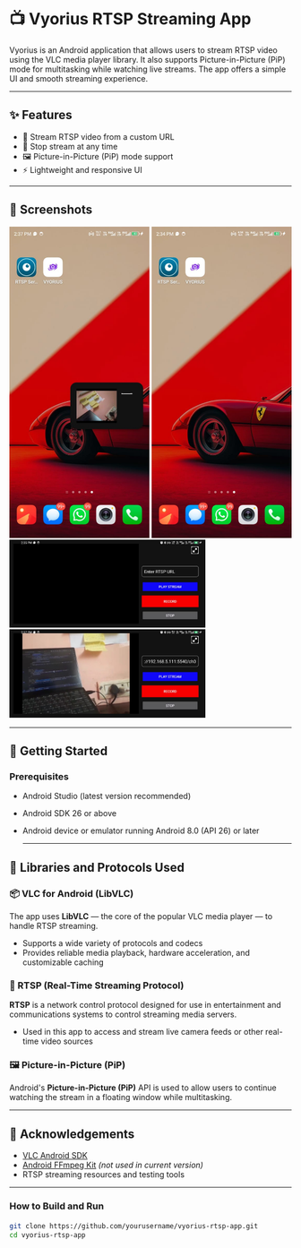 # 📺 Vyorius RTSP Streaming App

Vyorius is an Android application that allows users to stream RTSP video using the VLC media player library. It also supports Picture-in-Picture (PiP) mode for multitasking while watching live streams. The app offers a simple UI and smooth streaming experience.

---

## ✨ Features

- 🔗 Stream RTSP video from a custom URL
- 🛑 Stop stream at any time
- 🖼️ Picture-in-Picture (PiP) mode support
- ⚡ Lightweight and responsive UI

---

## 📸 Screenshots

<p float="left">
  <img src="sc1.jpg" width="250"/>
  <img src="sc2.jpg" width="250"/>
  <img src="sc3.jpg" width="350"/>
  <img src="sc4.jpg" width="350"/>
</p>


---

## 🚀 Getting Started

### Prerequisites

- Android Studio (latest version recommended)
- Android SDK 26 or above
- Android device or emulator running Android 8.0 (API 26) or later


  ---

## 🧰 Libraries and Protocols Used

### 📦 VLC for Android (LibVLC)
The app uses **LibVLC** — the core of the popular VLC media player — to handle RTSP streaming.

- Supports a wide variety of protocols and codecs  
- Provides reliable media playback, hardware acceleration, and customizable caching  

### 🔗 RTSP (Real-Time Streaming Protocol)
**RTSP** is a network control protocol designed for use in entertainment and communications systems to control streaming media servers.

- Used in this app to access and stream live camera feeds or other real-time video sources  

### 🖼️ Picture-in-Picture (PiP)
Android's **Picture-in-Picture (PiP)** API is used to allow users to continue watching the stream in a floating window while multitasking.

---

## 🙌 Acknowledgements

- [VLC Android SDK](https://code.videolan.org/videolan/libvlc-android)
- [Android FFmpeg Kit](https://github.com/arthenica/ffmpeg-kit) *(not used in current version)*
- RTSP streaming resources and testing tools

---


### How to Build and Run

```bash
git clone https://github.com/yourusername/vyorius-rtsp-app.git
cd vyorius-rtsp-app


